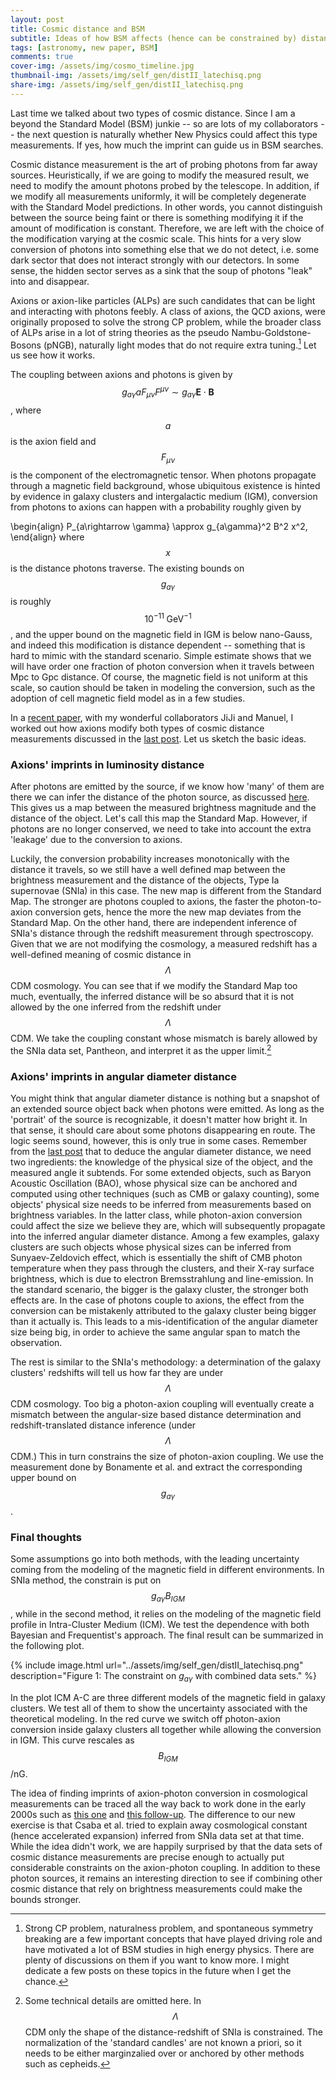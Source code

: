```yaml
---
layout: post
title: Cosmic distance and BSM
subtitle: Ideas of how BSM affects (hence can be constrained by) distance measurements
tags: [astronomy, new paper, BSM]
comments: true
cover-img: /assets/img/cosmo_timeline.jpg
thumbnail-img: /assets/img/self_gen/distII_latechisq.png
share-img: /assets/img/self_gen/distII_latechisq.png
---
```

Last time we talked about two types of cosmic distance. Since I am a beyond the Standard Model (BSM) junkie -- so are lots of my collaborators -- the next question is naturally whether New Physics could affect this type measurements. If yes, how much the imprint can guide us in BSM searches. 

Cosmic distance measurement is the art of probing photons from far away sources. Heuristically, if we are going to modify the measured result, we need to modify the amount photons probed by the telescope. In addition, if we modify all measurements uniformly, it will be completely degenerate with the Standard Model predictions. In other words, you cannot distinguish between the source being faint or there is something modifying it if the amount of modification is constant. Therefore, we are left with the choice of the modification varying at the cosmic scale. This hints for a very slow conversion of photons into something else that we do not detect, i.e. some dark sector that does not interact strongly with our detectors. In some sense, the hidden sector serves as a sink that the soup of photons "leak" into and disappear. 

Axions or axion-like particles (ALPs) are such candidates that can be light and interacting with photons feebly. A class of axions, the QCD axions, were originally proposed to solve the strong CP problem, while the broader class of ALPs arise in a lot of string theories as the pseudo Nambu-Goldstone-Bosons (pNGB), naturally light modes that do not require extra tuning.[^1] Let us see how it works.

The coupling between axions and photons is given by $$g_{a\gamma} a F_{\mu\nu} F^{\mu\nu} \sim g_{a\gamma} \mathbf{E}\cdot \mathbf{B}$$, where $$a$$ is the axion field and $$F_{\mu\nu}$$ is the component of the electromagnetic tensor. When photons propagate through a magnetic field background, whose ubiquitous existence is hinted by evidence in galaxy clusters and intergalactic medium (IGM), conversion from photons to axions can happen with a probability roughly given by

\begin{align}
P_{a\rightarrow \gamma} \approx g_{a\gamma}^2 B^2 x^2,
\end{align}
where $$x$$ is the distance photons traverse. The existing bounds on $$g_{a\gamma}$$ is roughly $$10^{-11}\;\mathrm{GeV}^{-1}$$, and the upper bound on the magnetic field in IGM is below nano-Gauss, and indeed this modification is distance dependent -- something that is hard to mimic with the standard scenario. Simple estimate shows that we will have order one fraction of photon conversion when it travels between Mpc to Gpc distance. Of course, the magnetic field is not uniform at this scale, so caution should be taken in modeling the conversion, such as the adoption of cell magnetic field model as in a few studies.

In a [recent paper](https://arxiv.org/abs/2011.05993), with my wonderful collaborators JiJi and Manuel, I worked out how axions modify both types of cosmic distance measurements discussed in the [last post](https://cosmicdiscord.net/2020-10-15-cosmic_distance/). Let us sketch the basic ideas.

### Axions' imprints in luminosity distance
After photons are emitted by the source, if we know how 'many' of them are there we can infer the distance of the photon source, as discussed [here](https://cosmicdiscord.net/2020-10-15-cosmic_distance/). This gives us a map between the measured brightness magnitude and the distance of the object. Let's call this map the Standard Map. However, if photons are no longer conserved, we need to take into account the extra 'leakage' due to the conversion to axions.

Luckily, the conversion probability increases monotonically with the distance it travels, so we still have a well defined map between the brightness measurement and the distance of the objects, Type Ia supernovae (SNIa) in this case. The new map is different from the Standard Map. The stronger are photons coupled to axions, the faster the photon-to-axion conversion gets, hence the more the new map deviates from the Standard Map. On the other hand, there are independent inference of SNIa's distance through the redshift measurement through spectroscopy. Given that we are not modifying the cosmology, a measured redshift has a well-defined meaning of cosmic distance in $$\Lambda$$CDM cosmology. You can see that if we modify the Standard Map too much, eventually, the inferred distance will be so absurd that it is not allowed by the one inferred from the redshift under $$\Lambda$$CDM. We take the coupling constant whose mismatch is barely allowed by the SNIa data set, Pantheon, and interpret it as the upper limit.[^2] 

### Axions' imprints in angular diameter distance
You might think that angular diameter distance is nothing but a snapshot of an extended source object back when photons were emitted. As long as the 'portrait' of the source is recognizable, it doesn't matter how bright it. In that sense, it should care about some photons disappearing en route. The logic seems sound, however, this is only true in some cases. Remember from the [last post](https://cosmicdiscord.net/2020-10-15-cosmic_distance/) that to deduce the angular diameter distance, we need two ingredients: the knowledge of the physical size of the object, and the measured angle it subtends. For some extended objects, such as Baryon Acoustic Oscillation (BAO), whose physical size can be anchored and computed using other techniques (such as CMB or galaxy counting), some objects' physical size needs to be inferred from measurements based on brightness variables. In the latter class, while photon-axion conversion could affect the size we believe they are, which will subsequently propagate into the inferred angular diameter distance. Among a few examples, galaxy clusters are such objects whose physical sizes can be inferred from Sunyaev-Zeldovich effect, which is essentially the shift of CMB photon temperature when they pass through the clusters, and their X-ray surface brightness, which is due to electron Bremsstrahlung and line-emission. In the standard scenario, the bigger is the galaxy cluster, the stronger both effects are. In the case of photons couple to axions, the effect from the conversion can be mistakenly attributed to the galaxy cluster being bigger than it actually is. This leads to a mis-identification of the angular diameter size being big, in order to achieve the same angular span to match the observation. 

The rest is similar to the SNIa's methodology: a determination of the galaxy clusters' redshifts will tell us how far they are under $$\Lambda$$CDM cosmology. Too big a photon-axion coupling will eventually create a mismatch between the angular-size based distance determination and redshift-translated distance inference (under $$\Lambda$$CDM.) This in turn constrains the size of photon-axion coupling. We use the measurement done by Bonamente et al. and extract the corresponding upper bound on $$g_{a\gamma}$$. 

### Final thoughts
Some assumptions go into both methods, with the leading uncertainty coming from the modeling of the magnetic field in different environments. In SNIa method, the constrain is put on $$g_{a\gamma} B_{IGM}$$, while in the second method, it relies on the modeling of the magnetic field profile in Intra-Cluster Medium (ICM). We test the dependence with both Bayesian and Frequentist's approach. The final result can be summarized in the following plot.

<!-- ![fig](../assets/img/inkscape/gm2_tree.png){: .mx-auto.d-block :} -->
{% include image.html url="../assets/img/self_gen/distII_latechisq.png" description="Figure 1: The constraint on $g_{a\gamma}$ with combined data sets." %}


  In the plot ICM A-C are three different models of the magnetic field in galaxy clusters. We test all of them to show the uncertainty associated with the theoretical modeling. In the red curve we switch off photon-axion conversion inside galaxy clusters all together while allowing the conversion in IGM. This curve rescales as $$B_{IGM}$$/nG.

The idea of finding imprints of axion-photon conversion in cosmological measurements can be traced all the way back to work done in the early 2000s such as [this one](http://arxiv.org/abs/hep-ph/0111311) and [this follow-up](http://arxiv.org/abs/hep-ph/0204216). The difference to our new exercise is that Csaba et al. tried to explain away cosmological constant (hence accelerated expansion) inferred from SNIa data set at that time. While the idea didn't work, we are happily surprised by that the data sets of cosmic distance measurements are precise enough to actually put considerable constraints on the axion-photon coupling. In addition to these photon sources, it remains an interesting direction to see if combining other cosmic distance that rely on brightness measurements could make the bounds stronger. 
  
  

[^1]: Strong CP problem, naturalness problem, and spontaneous symmetry breaking are a few important concepts that have played driving role and have motivated a lot of BSM studies in high energy physics. There are plenty of discussions on them if you want to know more. I might dedicate a few posts on these topics in the future when I get the chance. 

[^2]: Some technical details are omitted here. In $$\Lambda $$CDM only the shape of the distance-redshift of SNIa is constrained. The normalization of the 'standard candles' are not known a priori, so it needs to be either marginzalied over or anchored by other methods such as cepheids. 